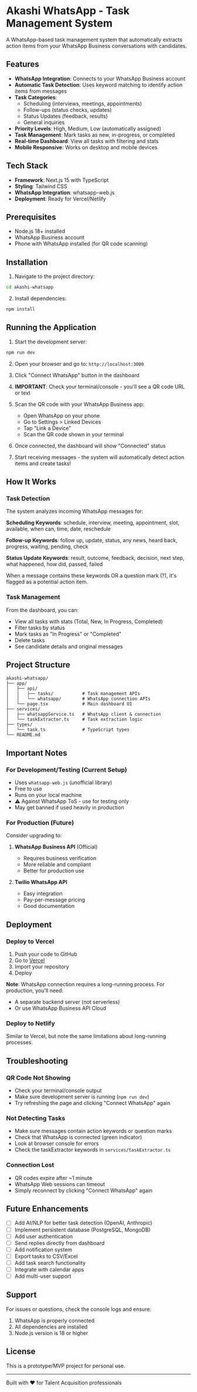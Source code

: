 # Akashi WhatsApp - Task Management System

A WhatsApp-based task management system that automatically extracts action items from your WhatsApp Business conversations with candidates.

## Features

- **WhatsApp Integration**: Connects to your WhatsApp Business account
- **Automatic Task Detection**: Uses keyword matching to identify action items from messages
- **Task Categories**:
  - Scheduling (interviews, meetings, appointments)
  - Follow-ups (status checks, updates)
  - Status Updates (feedback, results)
  - General inquiries
- **Priority Levels**: High, Medium, Low (automatically assigned)
- **Task Management**: Mark tasks as new, in-progress, or completed
- **Real-time Dashboard**: View all tasks with filtering and stats
- **Mobile Responsive**: Works on desktop and mobile devices

## Tech Stack

- **Framework**: Next.js 15 with TypeScript
- **Styling**: Tailwind CSS
- **WhatsApp Integration**: whatsapp-web.js
- **Deployment**: Ready for Vercel/Netlify

## Prerequisites

- Node.js 18+ installed
- WhatsApp Business account
- Phone with WhatsApp installed (for QR code scanning)

## Installation

1. Navigate to the project directory:
```bash
cd akashi-whatsapp
```

2. Install dependencies:
```bash
npm install
```

## Running the Application

1. Start the development server:
```bash
npm run dev
```

2. Open your browser and go to: `http://localhost:3000`

3. Click "Connect WhatsApp" button in the dashboard

4. **IMPORTANT**: Check your terminal/console - you'll see a QR code URL or text

5. Scan the QR code with your WhatsApp Business app:
   - Open WhatsApp on your phone
   - Go to Settings > Linked Devices
   - Tap "Link a Device"
   - Scan the QR code shown in your terminal

6. Once connected, the dashboard will show "Connected" status

7. Start receiving messages - the system will automatically detect action items and create tasks!

## How It Works

### Task Detection

The system analyzes incoming WhatsApp messages for:

**Scheduling Keywords**: schedule, interview, meeting, appointment, slot, available, when can, time, date, reschedule

**Follow-up Keywords**: follow up, update, status, any news, heard back, progress, waiting, pending, check

**Status Update Keywords**: result, outcome, feedback, decision, next step, what happened, how did, passed, failed

When a message contains these keywords OR a question mark (?), it's flagged as a potential action item.

### Task Management

From the dashboard, you can:
- View all tasks with stats (Total, New, In Progress, Completed)
- Filter tasks by status
- Mark tasks as "In Progress" or "Completed"
- Delete tasks
- See candidate details and original messages

## Project Structure

```
akashi-whatsapp/
├── app/
│   ├── api/
│   │   ├── tasks/           # Task management APIs
│   │   └── whatsapp/        # WhatsApp connection APIs
│   └── page.tsx             # Main dashboard UI
├── services/
│   ├── whatsappService.ts   # WhatsApp client & connection
│   └── taskExtractor.ts     # Task extraction logic
├── types/
│   └── task.ts              # TypeScript types
└── README.md
```

## Important Notes

### For Development/Testing (Current Setup)

- Uses `whatsapp-web.js` (unofficial library)
- Free to use
- Runs on your local machine
- ⚠️ Against WhatsApp ToS - use for testing only
- May get banned if used heavily in production

### For Production (Future)

Consider upgrading to:
1. **WhatsApp Business API** (Official)
   - Requires business verification
   - More reliable and compliant
   - Better for production use

2. **Twilio WhatsApp API**
   - Easy integration
   - Pay-per-message pricing
   - Good documentation

## Deployment

### Deploy to Vercel

1. Push your code to GitHub
2. Go to [Vercel](https://vercel.com)
3. Import your repository
4. Deploy

**Note**: WhatsApp connection requires a long-running process. For production, you'll need:
- A separate backend server (not serverless)
- Or use WhatsApp Business API Cloud

### Deploy to Netlify

Similar to Vercel, but note the same limitations about long-running processes.

## Troubleshooting

### QR Code Not Showing
- Check your terminal/console output
- Make sure development server is running (`npm run dev`)
- Try refreshing the page and clicking "Connect WhatsApp" again

### Not Detecting Tasks
- Make sure messages contain action keywords or question marks
- Check that WhatsApp is connected (green indicator)
- Look at browser console for errors
- Check the taskExtractor keywords in `services/taskExtractor.ts`

### Connection Lost
- QR codes expire after ~1 minute
- WhatsApp Web sessions can timeout
- Simply reconnect by clicking "Connect WhatsApp" again

## Future Enhancements

- [ ] Add AI/NLP for better task detection (OpenAI, Anthropic)
- [ ] Implement persistent database (PostgreSQL, MongoDB)
- [ ] Add user authentication
- [ ] Send replies directly from dashboard
- [ ] Add notification system
- [ ] Export tasks to CSV/Excel
- [ ] Add task search functionality
- [ ] Integrate with calendar apps
- [ ] Add multi-user support

## Support

For issues or questions, check the console logs and ensure:
1. WhatsApp is properly connected
2. All dependencies are installed
3. Node.js version is 18 or higher

## License

This is a prototype/MVP project for personal use.

---

Built with ❤️ for Talent Acquisition professionals
